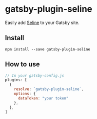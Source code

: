 # gatsby-plugin-seline

Easily add [Seline](https://seline.com/) to your Gatsby site.

## Install
`npm install --save gatsby-plugin-seline`

## How to use

```javascript
// In your gatsby-config.js
plugins: [
  {
    resolve: `gatsby-plugin-seline`,
    options: {
      dataToken: "your token"
    },
  },
]
```
